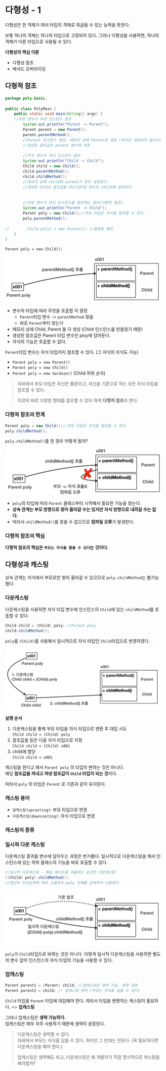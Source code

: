 # 다형성 - 1

다형성은 한 객체가 여러 타입의 객체로 취급될 수 있는 능력을 뜻한다.

보통 하나의 객체는 하나의 타입으로 고정되어 있다. 그러나 다형성을 사용하면, 하나의 객체가 다른 타입으로 사용될 수 있다.

**다형성의 핵심 이론**
- 다형성 참조
- 메서드 오버라이딩

## 다형적 참조

```java
package poly.basic;

public class PolyMain {
    public static void main(String[] args) {
    //부모 변수가 부모 인스턴스 참조
        System.out.println("Parent -> Parent");
        Parent parent = new Parent();
        parent.parentMethod();
        //Parent 인스턴스 생성, 메모리 상에 Parent만 생성 (자식은 생성되지 않는다!!)
        //생성된 참조값은 parent 변수에 저장

        //자식 변수가 자식 인스턴스 참조
        System.out.println("Child -> Child");
        Child child = new Child();
        child.parentMethod();
        child.childMethod();
        //메모리 상에 child와 parent가 모두 생성된다.
        //생성된 Child 참조값을 Child타입 변수인 child에 담아준다


        //부모 변수가 자식 인스턴스를 참조하는 경우(다형적 참조)
        System.out.println("Parent -> Child");
        Parent poly = new Child();//부모 타입은 자식을 참조할 수 있다.
        poly.parentMethod();
        
//        Child poly1 = new Parent(); //컴파일 에러
    }
}
```
`Parent poly = new Child();`  

![다형적 참조 예시](img/img.png)

- 변수의 타입에 따라 무엇을 호출할 지 결정
  - `Parent`타입 변수 -> `parentMethod` 찾음
  - 바로 `Parent`부터 찾는다
- 메모리 상에 Child, Parent 둘 다 생성 (Child 인스턴스를 만들었기 때문)
- 생성된 참조값은 Parent 타입 변수인 ploy에 담아둔다.
- 자식의 기능은 호출할 수 없다.
  

`Parent`타입 변수는 자식 타입까지 참조할 수 있다. (그 자식의 자식도 가능)
- `Parent poly = new Parent()`
- `Parent poly = new Child()`
- `Parent poly = new Gardson()` (Child 하위 손자)

> 자바에서 부모 타입은 자신은 물론이고, 자신을 기준으로 하는 모든 자식 타입을 참조할 수 있다.
> 
> 이것이 바로 다양한 형태를 참조할 수 있다 하여 **다형적 참조**라 한다.

### 다형적 참조의 한계

```java
Parent poly = new Child();//부모 타입은 자식을 참조할 수 있다.
poly.childMethod(); 
```
`poly.childMethod()`를 한 경우 어떻게 될까?

![다형적 참조의 한계](img/img2.png)

- `poly`의 타입에 따라 `Parent` 클래스부터 시작해서 필요한 기능을 찾는다.
- **상속 관계는 부모 방향으로 찾아 올라갈 수는 있지만 자식 방향으로 내려갈 수는 없다.**
- 따라서 `childMethod()`를 찾을 수 없으므로 **컴파일 오류**가 발생한다.

### 다형적 참조의 핵심

**다형적 참조의 핵심은 `부모는 자식을 품을 수 있다`는 것이다.**

## 다형성과 캐스팅
 
상속 관계는 자식에서 부모로만 찾아 올라갈 수 있으므로 `poly.childMethod`는 불가능했다.

### 다운캐스팅
다운캐스팅을 사용하면 자식 타입 변수에 인스턴스의 `Child`에 있는 `childMethod`를 호출할 수 있다.

```java
Child child = (Child) poly; //Parent poly
child.childMethod();
```
`poly`를 `(Child)`를 사용해서 일시적으로 자식 타입인 `Child`타입으로 변경하였다.

![다운캐스팅](img/img3.png)

**실행 순서**
1. 다운캐스팅을 통해 부모 타입을 자식 타입으로 변환 후 대입 시도  
   `Child child = (Child) poly`
2. 참조값을 읽은 다음 자식 타입으로 지정  
   `Child child = (Child) x001`
3. child에 할당  
   `Child child = x001`

캐스팅을 한다고 해서 `Parent poly` 의 타입이 변하는 것은 아니다.  
해당 **참조값을 꺼내고 꺼낸 참조값이 `Child` 타입이 되는 것**이다.  

따라서 `poly` 의 타입은 `Parent` 로 기존과 같이 유지된다.

### 캐스팅 용어

- `업캐스팅(upcasting)`: 부모 타입으로 변경 
- `다운캐스팅(downcasting)`: 자식 타입으로 변경

### 캐스팅의 종류

### 일시적 다운 캐스팅

다운캐스팅 결과를 변수에 담아두는 과정은 번거롭다. 일시적으로 다운캐스팅을 해서 인스턴스에 있는 하위 클래스의 기능을 바로 호출할 수  있다.

```java
//일시적 다운캐스팅 - 해당 메서드를 호출하는 순간만 다운캐스팅
((Child) poly).childMethod();
//연산자 우선순위에 따라 소괄호로 poly 전체를 감싸주어 사용한다.
```
![img.png](img/img4.png)

`poly`가 `Child`타입으로 바뀌는 것은 아니다.
이렇게 일시적 다운캐스팅을 사용하면 별도의 변수 없이 인스턴스의 자식 타입의 기능을 사용할 수 있다.

### 업캐스팅

```java
Parent parent1 = (Parent) child; //업캐스팅은 생략 가능, 생략 권장
Parent parent2 = child; // 업캐스팅 생략 (부모는 자식을 담을 수 있다)
```
`Child` 타입을 `Parent` 타입에 대입해야 한다. 따라서 타입을 변환하는 캐스팅이 필요하다. => **업캐스팅**

그러나 업캐스팅은 **생략 가능하다.**  
업캐스팅은 매우 자주 사용하기 때문에 생략이 권장된다.

> 다운캐스팅은 생략할 수 없다.  
자바에서 부모는 자식을 담을 수 있다. 하지만 그 반대는 안된다. (꼭 필요하다면 다운캐스팅을 해야 한다.)  
> 
> 업캐스팅은 생략해도 되고, 다운캐스팅은 왜 개발자가 직접 명시적으로 캐스팅을 해야할까?


